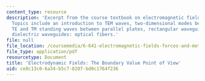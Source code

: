 ```yaml
---
content_type: resource
description: 'Excerpt from the course textbook on electromagnetic fields and energy.
  Topics include an introduction to TEM waves, two-dimensional modes between parallel-plates,
  TE and TM standing waves between parallel plates, rectangular waveguide modes, and
  dielectric waveguides: optical fibers.'
file: null
file_location: /coursemedia/6-641-electromagnetic-fields-forces-and-motion-spring-2005/ce8c13c06a34b5c78207bd0c1764f236_13.pdf
file_type: application/pdf
resourcetype: Document
title: 'Electrodynamic Fields: The Boundary Value Point of View'
uid: ce8c13c0-6a34-b5c7-8207-bd0c1764f236
---
```

